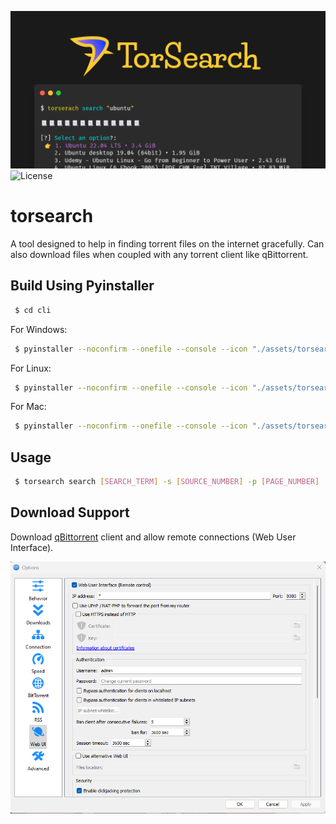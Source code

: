 [![TorSearch](cli/assets/torsearch_header_big.png)](https://github.com/ShubheshDixit/torsearch)
![License](https://img.shields.io/badge/license-MIT-blue.svg)

# torsearch

A tool designed to help in finding torrent files on the internet gracefully. Can also download files when coupled with any torrent client like qBittorrent.

## Build Using Pyinstaller

```bash
 $ cd cli
```

For Windows:

```bash
 $ pyinstaller --noconfirm --onefile --console --icon "./assets/torsearch_logo_192.ico" --name "torsearch" --add-data "./torsearch/src/torsearch;."  "./torsearch/src/torsearch/__main__.py"
```

For Linux:

```bash
 $ pyinstaller --noconfirm --onefile --console --icon "./assets/torsearch_logo_192.png" --name "torsearch" --add-data "./torsearch/src/torsearch:."  "./torsearch/src/torsearch/__main__.py"
```

For Mac:

```bash
 $ pyinstaller --noconfirm --onefile --console --icon "./assets/torsearch_logo_apple.icns" --name "torsearch" --osx-bundle-identifier 'com.torsearch.cli' --add-data "./torsearch/src/torsearch:." --clean "./torsearch/src/torsearch/__main__.py"
```

## Usage

```bash
 $ torsearch search [SEARCH_TERM] -s [SOURCE_NUMBER] -p [PAGE_NUMBER]
```

## Download Support

Download [qBittorrent](https://www.qbittorrent.org/download.php) client and allow remote connections (Web User Interface).

[![qBittorrent](cli/assets/qbittorrent_setings.exe.png)](https://www.qbittorrent.org/download.php)
